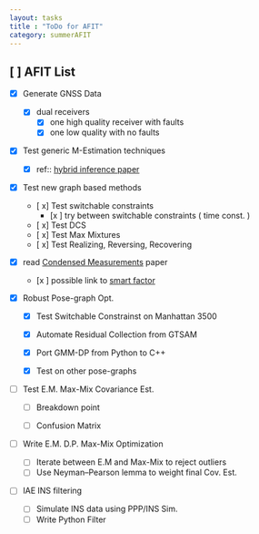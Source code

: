 ```yaml
---
layout: tasks
title : "ToDo for AFIT"
category: summerAFIT
---
```


## [ ] AFIT List

- [x] Generate GNSS Data
   - [x] dual receivers 
     - [x] one high quality receiver with faults 
     - [x] one low quality with no faults
- [x] Test generic M-Estimation techniques
    - [x] ref::  [hybrid inference paper](http://www.robots.ox.ac.uk/~avsegal/resources/papers/segal2014hybrid.pdf)
- [x] Test new graph based methods 
    - [ x] Test switchable constraints
        - [x ] try between switchable constraints ( time const. ) 
    - [ x] Test DCS 
    - [ x] Test Max Mixtures 
    - [ x] Test Realizing, Reversing, Recovering
- [x] read [Condensed Measurements](http://kaini.org/assets/Grisetti12iros.pdf) paper
    - [x ] possible link to [ smart factor ](http://www.cc.gatech.edu/~dellaert/pub/Carlone14icra.pdf)


- [x] Robust Pose-graph Opt. 
  - [x] Test Switchable Constrainst on Manhattan 3500
  - [x] Automate Residual Collection from GTSAM 
  - [x] Port GMM-DP from Python to C++
  - [x] Test on other pose-graphs 


- [ ] Test E.M. Max-Mix Covariance Est. 
  - [ ] Breakdown point 
  - [ ] Confusion Matrix


- [ ] Write E.M. D.P. Max-Mix Optimization
  - [ ] Iterate between E.M and Max-Mix to reject outliers
  - [ ] Use Neyman–Pearson lemma to weight final Cov. Est. 

- [ ] IAE INS filtering 
  - [ ] Simulate INS data using PPP/INS Sim. 
  - [ ] Write Python Filter
